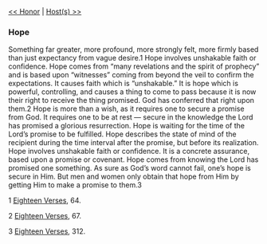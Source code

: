 [<< Honor](Honor)  |  [Host(s) >>](Host(s))

### Hope
Something far greater, more profound, more strongly felt, more firmly based than just expectancy from vague desire.1 Hope involves unshakable faith or confidence. Hope comes from “many revelations and the spirit of prophecy” and is based upon “witnesses” coming from beyond the veil to confirm the expectations. It causes faith which is “unshakable.” It is hope which is powerful, controlling, and causes a thing to come to pass because it is now their right to receive the thing promised. God has conferred that right upon them.2 Hope is more than a wish, as it requires one to secure a promise from God. It requires one to be at rest — secure in the knowledge the Lord has promised a glorious resurrection. Hope is waiting for the time of the Lord’s promise to be fulfilled. Hope describes the state of mind of the recipient during the time interval after the promise, but before its realization. Hope involves unshakable faith or confidence. It is a concrete assurance, based upon a promise or covenant. Hope comes from knowing the Lord has promised one something. As sure as God’s word cannot fail, one’s hope is secure in Him. But men and women only obtain that hope from Him by getting Him to make a promise to them.3



1
[Eighteen Verses](#), 64.


2
[Eighteen Verses](#), 67.


3
[Eighteen Verses](#), 312.